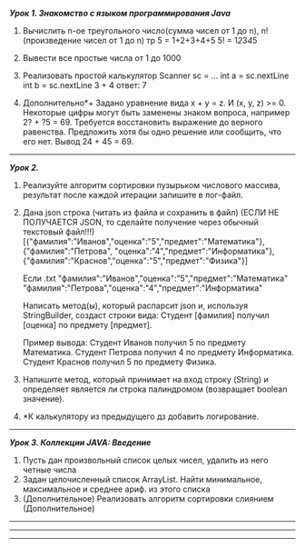 **_Урок 1. Знакомство с языком программирования Java_**
1. Вычислить n-ое треугольного число(сумма чисел от 1 до n), n! (произведение чисел от 1 до n) тр 5 = 1+2+3+4+5 5! = 1*2*3*4*5
2. Вывести все простые числа от 1 до 1000
3. Реализовать простой калькулятор Scanner sc = ... int a = sc.nextLine int b = sc.nextLine
3 + 4
ответ: 7

4. Дополнительно*+ Задано уравнение вида x + y = z. И (x, y, z) >= 0. Некоторые цифры могут быть заменены знаком вопроса, например 2? + ?5 = 69. Требуется восстановить выражение до верного равенства. Предложить хотя бы одно решение или сообщить, что его нет.
Вывод 24 + 45 = 69.

<hr>

**_Урок 2._**
1. Реализуйте алгоритм сортировки пузырьком числового массива, результат после каждой итерации запишите в лог-файл.

2. Дана json строка (читать из файла и сохранить в файл) (ЕСЛИ НЕ ПОЛУЧАЕТСЯ JSON, то сделайте получение через обычный текстовый файл!!!)
 [{"фамилия":"Иванов","оценка":"5","предмет":"Математика"},{"фамилия":"Петрова",
 "оценка":"4","предмет":"Информатика"},{"фамилия":"Краснов","оценка":"5","предмет":"Физика"}]

    Если .txt
    "фамилия":"Иванов","оценка":"5","предмет":"Математика"
    "фамилия":"Петрова","оценка":"4","предмет":"Информатика"
    
    Написать метод(ы), который распарсит json и, используя StringBuilder, создаст строки вида: Студент [фамилия] получил [оценка] по предмету [предмет].
    
    Пример вывода:
    Студент Иванов получил 5 по предмету Математика.
    Студент Петрова получил 4 по предмету Информатика.
    Студент Краснов получил 5 по предмету Физика.

3. Напишите метод, который принимает на вход строку (String) и определяет является ли строка палиндромом (возвращает boolean значение).
4. *К калькулятору из предыдущего дз добавить логирование.

<hr>

**_Урок 3. Коллекции JAVA: Введение_**
1. Пусть дан произвольный список целых чисел, удалить из него четные числа
2. Задан целочисленный список ArrayList. Найти минимальное, максимальное и среднее ариф. из этого списка
3. (Дополнительное) Реализовать алгоритм сортировки слиянием (Дополнительное)

<hr>



<hr>



<hr>